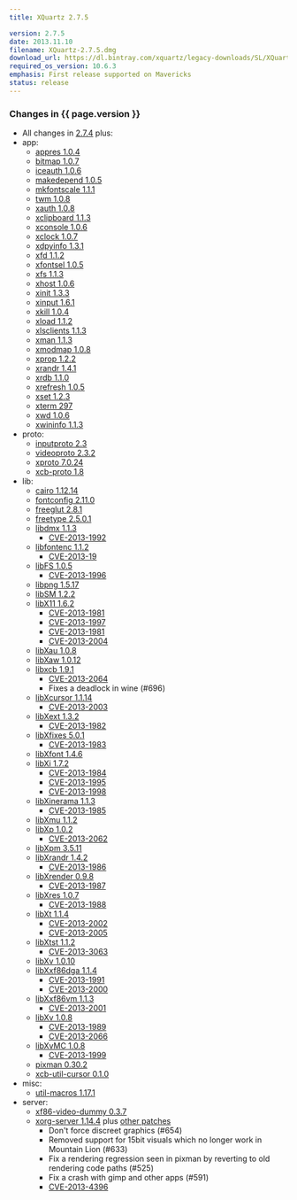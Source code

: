 ```yaml
---
title: XQuartz 2.7.5

version: 2.7.5
date: 2013.11.10
filename: XQuartz-2.7.5.dmg
download_url: https://dl.bintray.com/xquartz/legacy-downloads/SL/XQuartz-2.7.5.dmg
required_os_version: 10.6.3
emphasis: First release supported on Mavericks
status: release
---
```


### Changes in {{ page.version }} ###
  * All changes in [2.7.4](XQuartz-2.7.4.html) plus:
  * app:
    * [appres 1.0.4](https://lists.x.org/archives/xorg-announce/2013-May/002211.html)
    * [bitmap 1.0.7](https://lists.x.org/archives/xorg-announce/2013-May/002216.html)
    * [iceauth 1.0.6](https://lists.x.org/archives/xorg-announce/2013-July/002279.html)
    * [makedepend 1.0.5](https://lists.x.org/archives/xorg-announce/2013-July/002277.html)
    * [mkfontscale 1.1.1](https://lists.x.org/archives/xorg-announce/2013-July/002267.html)
    * [twm 1.0.8](https://lists.x.org/archives/xorg-announce/2013-September/002300.html)
    * [xauth 1.0.8](https://lists.x.org/archives/xorg-announce/2013-October/002336.html)
    * [xclipboard 1.1.3](https://lists.x.org/archives/xorg-announce/2013-September/002299.html)
    * [xconsole 1.0.6](https://lists.x.org/archives/xorg-announce/2013-July/002272.html)
    * [xclock 1.0.7](https://lists.x.org/archives/xorg-announce/2013-September/002310.html)
    * [xdpyinfo 1.3.1](https://lists.x.org/archives/xorg-announce/2013-May/002217.html)
    * [xfd 1.1.2](https://lists.x.org/archives/xorg-announce/2013-July/002268.html)
    * [xfontsel 1.0.5](https://lists.x.org/archives/xorg-announce/2013-May/002213.html)
    * [xfs 1.1.3](https://lists.x.org/archives/xorg-announce/2013-April/002198.html)
    * [xhost 1.0.6](https://lists.x.org/archives/xorg-announce/2013-July/002269.html)
    * [xinit 1.3.3](https://lists.x.org/archives/xorg-announce/2013-September/002312.html)
    * [xinput 1.6.1](https://lists.x.org/archives/xorg-announce/2013-September/002321.html)
    * [xkill 1.0.4](https://lists.x.org/archives/xorg-announce/2013-September/002313.html)
    * [xload 1.1.2](https://lists.x.org/archives/xorg-announce/2013-August/002285.html)
    * [xlsclients 1.1.3](https://lists.x.org/archives/xorg-announce/2013-September/002314.html)
    * [xman 1.1.3](https://lists.x.org/archives/xorg-announce/2013-September/002302.html)
    * [xmodmap 1.0.8](https://lists.x.org/archives/xorg-announce/2013-September/002315.html)
    * [xprop 1.2.2](https://lists.x.org/archives/xorg-announce/2013-August/002290.html)
    * [xrandr 1.4.1](https://lists.x.org/archives/xorg-announce/2013-July/002270.html)
    * [xrdb 1.1.0](https://lists.x.org/archives/xorg-announce/2013-September/002316.html)
    * [xrefresh 1.0.5](https://lists.x.org/archives/xorg-announce/2013-May/002214.html)
    * [xset 1.2.3](https://lists.x.org/archives/xorg-announce/2013-August/002291.html)
    * [xterm 297](https://lists.x.org/archives/xorg/2013-September/056030.html)
    * [xwd 1.0.6](https://lists.x.org/archives/xorg-announce/2013-August/002292.html)
    * [xwininfo 1.1.3](https://lists.x.org/archives/xorg-announce/2013-May/002215.html)
  * proto:
    * [inputproto 2.3](https://lists.x.org/archives/xorg-announce/2013-March/002180.html)
    * [videoproto 2.3.2](https://lists.x.org/archives/xorg-announce/2013-July/002275.html)
    * [xproto 7.0.24](https://lists.x.org/archives/xorg-announce/2013-March/002193.html)
    * [xcb-proto 1.8](https://lists.x.org/archives/xorg-announce/2012-October/002081.html)
  * lib:
    * [cairo 1.12.14](http://cairographics.org/news/cairo-1.12.14)
    * [fontconfig 2.11.0](https://lists.freedesktop.org/archives/fontconfig/2013-October/004961.html)
    * [freeglut 2.8.1](http://freeglut.sourceforge.net/news.php)
    * [freetype 2.5.0.1](http://sourceforge.net/projects/freetype/files/freetype2/2.5.0/README/view)
    * [libdmx 1.1.3](https://lists.x.org/archives/xorg-announce/2013-May/002225.html)
      * [CVE-2013-1992](http://cve.mitre.org/cgi-bin/cvename.cgi?name=CVE-2013-1992)
    * [libfontenc 1.1.2](https://lists.x.org/archives/xorg-announce/2013-April/002204.html)
      * [CVE-2013-19](http://cve.mitre.org/cgi-bin/cvename.cgi?name=CVE-2013-19)
    * [libFS 1.0.5](https://lists.x.org/archives/xorg-announce/2013-May/002226.html)
      * [CVE-2013-1996](http://cve.mitre.org/cgi-bin/cvename.cgi?name=CVE-2013-1996)
    * [libpng 1.5.17](http://sourceforge.net/mailarchive/message.php?msg_id=31103316)
    * [libSM 1.2.2](https://lists.x.org/archives/xorg-announce/2013-September/002309.html)
    * [libX11 1.6.2](https://lists.x.org/archives/xorg-announce/2013-September/002317.html)
      * [CVE-2013-1981](http://cve.mitre.org/cgi-bin/cvename.cgi?name=CVE-2013-1981)
      * [CVE-2013-1997](http://cve.mitre.org/cgi-bin/cvename.cgi?name=CVE-2013-1997)
      * [CVE-2013-1981](http://cve.mitre.org/cgi-bin/cvename.cgi?name=CVE-2013-1981)
      * [CVE-2013-2004](http://cve.mitre.org/cgi-bin/cvename.cgi?name=CVE-2013-2004)
    * [libXau 1.0.8](https://lists.x.org/archives/xorg-announce/2013-May/002223.html)
    * [libXaw 1.0.12](https://lists.x.org/archives/xorg-announce/2013-September/002304.html)
    * [libxcb 1.9.1](https://lists.x.org/archives/xorg-announce/2013-May/002230.html)
      * [CVE-2013-2064](http://cve.mitre.org/cgi-bin/cvename.cgi?name=CVE-2013-2064)
      * Fixes a deadlock in wine (#696)
    * [libXcursor 1.1.14](https://lists.x.org/archives/xorg-announce/2013-May/002229.html)
      * [CVE-2013-2003](http://cve.mitre.org/cgi-bin/cvename.cgi?name=CVE-2013-2003)
    * [libXext 1.3.2](https://lists.x.org/archives/xorg-announce/2013-May/002240.html)
      * [CVE-2013-1982](http://cve.mitre.org/cgi-bin/cvename.cgi?name=CVE-2013-1982)
    * [libXfixes 5.0.1](https://lists.x.org/archives/xorg-announce/2013-May/002227.html)
      * [CVE-2013-1983](http://cve.mitre.org/cgi-bin/cvename.cgi?name=CVE-2013-1983)
    * [libXfont 1.4.6](https://lists.x.org/archives/xorg-announce/2013-July/002274.html)
    * [libXi 1.7.2](https://lists.x.org/archives/xorg-announce/2013-July/002257.html)
      * [CVE-2013-1984](http://cve.mitre.org/cgi-bin/cvename.cgi?name=CVE-2013-1984)
      * [CVE-2013-1995](http://cve.mitre.org/cgi-bin/cvename.cgi?name=CVE-2013-1995)
      * [CVE-2013-1998](http://cve.mitre.org/cgi-bin/cvename.cgi?name=CVE-2013-1998)
    * [libXinerama 1.1.3](https://lists.x.org/archives/xorg-announce/2013-May/002231.html)
      * [CVE-2013-1985](http://cve.mitre.org/cgi-bin/cvename.cgi?name=CVE-2013-1985)
    * [libXmu 1.1.2](https://lists.x.org/archives/xorg-announce/2013-September/002305.html)
    * [libXp 1.0.2](https://lists.x.org/archives/xorg-announce/2013-May/002232.html)
      * [CVE-2013-2062](http://cve.mitre.org/cgi-bin/cvename.cgi?name=CVE-2013-2062)
    * [libXpm 3.5.11](https://lists.x.org/archives/xorg-announce/2013-September/002306.html)
    * [libXrandr 1.4.2](https://lists.x.org/archives/xorg-announce/2013-September/002307.html)
      * [CVE-2013-1986](http://cve.mitre.org/cgi-bin/cvename.cgi?name=CVE-2013-1986)
    * [libXrender 0.9.8](https://lists.x.org/archives/xorg-announce/2013-June/002249.html)
      * [CVE-2013-1987](http://cve.mitre.org/cgi-bin/cvename.cgi?name=CVE-2013-1987)
    * [libXres 1.0.7](https://lists.x.org/archives/xorg-announce/2013-May/002233.html)
      * [CVE-2013-1988](http://cve.mitre.org/cgi-bin/cvename.cgi?name=CVE-2013-1988)
    * [libXt 1.1.4](https://lists.x.org/archives/xorg-announce/2013-May/002234.html)
      * [CVE-2013-2002](http://cve.mitre.org/cgi-bin/cvename.cgi?name=CVE-2013-2002)
      * [CVE-2013-2005](http://cve.mitre.org/cgi-bin/cvename.cgi?name=CVE-2013-2005)
    * [libXtst 1.1.2](https://lists.x.org/archives/xorg-announce/2013-May/002237.html)
      * [CVE-2013-3063](http://cve.mitre.org/cgi-bin/cvename.cgi?name=CVE-2013-2063)
    * [libXv 1.0.10](https://lists.x.org/archives/xorg-announce/2013-September/002308.html)
    * [libXxf86dga 1.1.4](https://lists.x.org/archives/xorg-announce/2013-May/002235.html)
      * [CVE-2013-1991](http://cve.mitre.org/cgi-bin/cvename.cgi?name=CVE-2013-1991)
      * [CVE-2013-2000](http://cve.mitre.org/cgi-bin/cvename.cgi?name=CVE-2013-2000)
    * [libXxf86vm 1.1.3](https://lists.x.org/archives/xorg-announce/2013-May/002236.html)
      * [CVE-2013-2001](http://cve.mitre.org/cgi-bin/cvename.cgi?name=CVE-2013-2001)
    * [libXv 1.0.8](https://lists.x.org/archives/xorg-announce/2013-May/002242.html)
      * [CVE-2013-1989](http://cve.mitre.org/cgi-bin/cvename.cgi?name=CVE-2013-1989)
      * [CVE-2013-2066](http://cve.mitre.org/cgi-bin/cvename.cgi?name=CVE-2013-2066)
    * [libXvMC 1.0.8](https://lists.x.org/archives/xorg-announce/2013-June/002250.html)
      * [CVE-2013-1999](http://cve.mitre.org/cgi-bin/cvename.cgi?name=CVE-2013-1999)
    * [pixman 0.30.2](https://lists.x.org/archives/xorg-announce/2013-August/002289.html)
    * [xcb-util-cursor 0.1.0](https://lists.x.org/archives/xorg-announce/2013-August/002295.html)
  * misc:
    * [util-macros 1.17.1](https://lists.x.org/archives/xorg-announce/2013-September/002301.html)
  * server:
    * [xf86-video-dummy 0.3.7](https://lists.x.org/archives/xorg-announce/2013-September/002318.html)
    * [xorg-server 1.14.4](https://lists.x.org/archives/xorg/2013-November/056147.html) plus [other patches](https://github.com/XQuartz/xorg-server/commits/XQuartz-2.7.5)
      * Don't force discreet graphics (#654)
      * Removed support for 15bit visuals which no longer work in Mountain Lion (#633)
      * Fix a rendering regression seen in pixman by reverting to old rendering code paths (#525)
      * Fix a crash with gimp and other apps (#591)
      * [CVE-2013-4396](http://cve.mitre.org/cgi-bin/cvename.cgi?name=CVE-2013-4396)
